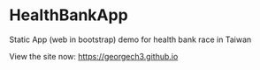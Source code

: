 # HealthBankApp
Static App (web in bootstrap) demo for health bank race in Taiwan

View the site now: https://georgech3.github.io
